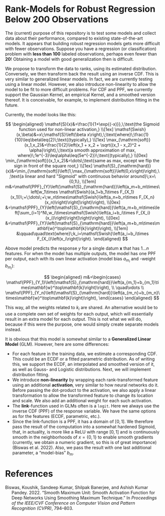 # Rank-Models for Robust Regression Below 200 Observations

The (current) purpose of this repository is to test some models and
collect data about their performance, compared to existing
state-of-the-art models. It appears that building robust regression
models gets more difficult with fewer observations. Suppose you have a
regression (or classification) problem with **less than $100$** labeled
observations, perhaps even fewer than **$20$**! Obtaining a model with
good generalization then is difficult.

We propose to transform the data to ranks, using its estimated
distribution. Conversely, we then transform back the result using an
inverse CDF. This is very similar to generalized linear models. In fact,
we are currently testing using a linear model. However, we also
introduce non-linearity to allow the model to be fit to more difficult
problems. For CDF and PPF, we currently support the Gaussian Kernel, an
empirical Kernel, and a smoothed version thereof. It is conceivable, for
example, to implement distribution fitting in the future.

Currently, the model looks like this:

$$
\begin{aligned}
    \mathsf{S}(x)&=\frac{1}{1+\exp{(-x)}},\;\text{the Sigmoid function used for non-linear activation,}
    \\[1ex]
    \mathsf{Swish}(x,\beta)&=x\;\mathsf{S}\left(\beta x\right),\;\text{where}\;\frac{1}{10}\leq\beta\leq{2}\;\text{(typically),}
    \\[1ex]
    \max_{\mathrm{soft}}(x_1,x_2)&=\frac{1}{2}\left(x_1 + x_2 + \sqrt{(x_1 - x_2)^2 + \alpha}\right),\;\text{a smooth approximation of max, where}\;1e^{-3}\leq\alpha\leq{5e^{-2}}\;\text{(typically),}
    \\[0ex]
    \min_{\mathrm{soft}}(x_1,x_2)&=\dots\;\text{same as max, except we flip the sign in front of the square root,}
    \\[1ex]
    \mathsf{S}_{\mathrm{hard}}(x)&=\min_{\mathrm{soft}}\left(1,\max_{\mathrm{soft}}\left(0,x\right)\right),\;\text{a linear and hard "Sigmoid" with continuous behavior around}\;x=\{0,1\},
    \\[1em]
    m&=\mathsf{PPF}_{Y}\left(\mathsf{S}_{\mathrm{hard}}\left(a_m+b_m\times\left[w_1\times \mathsf{Swish}(a_1+b_1\times F_{X_1}(x_1))\;+\;\dots\;+\;w_n\times\mathsf{Swish}\left(a_n+b_n\times F_{X_n}(x_n)\right)\right]\right)\right),
    \\[0ex]
    &=\mathsf{PPF}_{Y}\left(\mathsf{S}_{\mathrm{hard}}\left(a_m+b_m\times\left[\sum_{i=1}^N\,w_i\times\mathsf{Swish}\left(a_i+b_i\times F_{X_i}(x_i)\right)\right]\right)\right),
    \\[0ex]
    &=\mathsf{PPF}_{Y}\left(\mathsf{S}_{\mathrm{hard}}\left(a_m+b_m\times\mathbf{w}^\top\mathbf{k}\right)\right),
    \\[1em]
    &\qquad\quad\text{where}\;k_i=\mathsf{Swish}\left(a_i+b_i\times F_{X_i}\left(x_i\right)\right).
\end{aligned}
$$

Above model predicts the response $y$ for a single datum $\mathbf{x}$
that has $1\dots n$ features. For when the model has multiple outputs,
the model has one PPF per output, each with its own linear activation
(model bias $a_{m_i}$ and -weight $b_{m_i}$):

$$
\begin{aligned}
    m&=\begin{cases}
        \mathsf{PPF}_{Y_1}\left(\mathsf{S}_{\mathrm{hard}}\left(a_{m_1}+b_{m_1}\times\mathbf{w}^\top\mathbf{k}\right)\right),
        \\
        \quad\vdots
        \\
        \mathsf{PPF}_{Y_n}\left(\mathsf{S}_{\mathrm{hard}}\left(a_{m_n}+b_{m_n}\times\mathbf{w}^\top\mathbf{k}\right)\right),
    \end{cases}
\end{aligned}
$$

This way, all the weights related to $k_i$ are shared. An alternative
would be to use a complete own set of weights for each output, which
will essentially result in an extra model for each output. This is not
what we will do, because if this were the purpose, one would simply
create separate models instead.

It is obvious that this model is somewhat similar to a **Generalized
Linear Model** (GLM). However, here are some differences:

- For each feature in the training data, we estimate a corresponding
  CDF. This could be an ECDF or a fitted parametric distribution. As of
  writing this, we support the ECDF, an interpolated and smoothed
  version of it, as well as Gauss- and Logistic distributions. Next, we
  will implement distribution fitting.
- We introduce **non-linearity** by wrapping each rank-transformed
  feature using an additional **activation**, very similar to how neural
  networks do it. Before passing the dot-product to the activation, we
  also apply a linear transformation to allow the transformed feature to
  change its location and scale. We also add an additional weight for
  each such activation.
- The **link**-function used in GLMs often is a `logit`. Here we always
  use the inverse CDF (PPF) of the response variable. We have the same
  options as for the features (ECDF, parametric, etc.).
- Since the link-function is a PPF, it has a domain of $[0,1]$. We
  therefore pass the result of the computation into a somewhat hardened
  Sigmoid, that, in actuality, is more like a ReLU with range $[0,1]$
  and is continuously smooth in the neighborhoods of $x=\{0,1\}$ to
  enable smooth gradients (currently, we obtain a numeric gradient, so
  this is of great importance) (Biswas et al. 2022). Also, we pass the
  result with one last additional parameter, a “model-bias” $b_m$.

# References

<div id="refs" class="references csl-bib-body hanging-indent">

<div id="ref-Biswas_2022_CVPR" class="csl-entry">

Biswas, Koushik, Sandeep Kumar, Shilpak Banerjee, and Ashish Kumar
Pandey. 2022. “Smooth Maximum Unit: Smooth Activation Function for Deep
Networks Using Smoothing Maximum Technique.” In *Proceedings of the
IEEE/CVF Conference on Computer Vision and Pattern Recognition (CVPR)*,
794–803.

</div>

</div>
